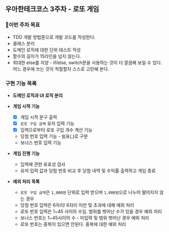 ## 우아한테크코스 3주차 - 로또 게임

### 🚀이번 주차 목표
- TDD 개발 방법론으로 개발 코드를 작성한다.
- 클래스 분리
- 도메인 로직에 대한 단위 테스트 작성
- 함수의 길이가 15라인을 넘지 않는다.
- 최대한 else를 지양 -  if/else, switch문을 사용하는 것이 더 깔끔해 보일 수 있다. 어느 경우에 쓰는 것이 적절할지 스스로 고민해 본다.

### 구현 기능 목록

- **도메인 로직과 UI 로직 분리**

- **게임 시작 기능**
    - [x] 게임 시작 문구 출력
    - [x] `로또 구입 금액` 유저 입력 기능
    - [x] 입력으로부터 로또 구입 개수 계산 기능
    - 당첨 번호 입력 기능 - 쉼표(,)로 구분
    - 보너스 번호 입력 기능

- **게임 진행 기능**
    - 입력에 관한 유효성 검사
    - 유저 입력 값과 당첨 번호 비교 후 당첨 내역 및 수익률 출력하고 게임 종료

- **예외 처리 목록**
    - `로또 구입 금액`은 `1,000원` 단위로 입력 받으며 `1,000원`으로 나누어 떨어지지 않는 경우
    - 당첨 번호 입력은 6자리! 6자리 미만 및 초과에 대해 예외 처리
    - 로또 번호 입력은 1~45 사이의 수임. 범위를 벗어난 수가 있을 경우 예외 처리
    - 보너스 번호는 1~45사이의 수 - 미입력 및 범위 벗어난 경우 예외 처리
    - 로또 번호는 중복이 있으면 안된다. 중복에 대한 예외 처리
